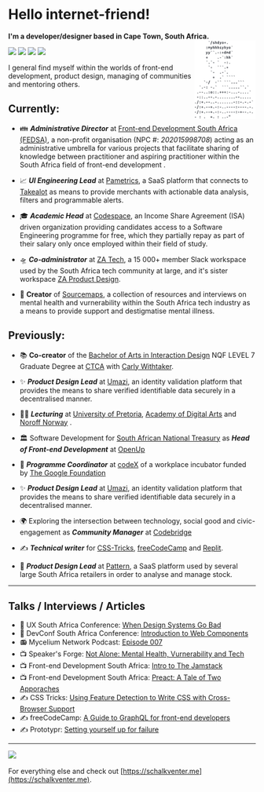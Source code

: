 # Hello internet-friend! 

**I'm a developer/designer based in Cape Town, South Africa.** <img align="right" src="https://github.com/schalkventer/schalkventer.me/blob/master/logo.png" width="125"> 

[![](https://img.shields.io/badge/-schalkventer-blue?style=flat-square&logo=Linkedin&logoColor=white&link=https://www.linkedin.com/in/schalkventer/)](https://www.linkedin.com/in/schalkventer/) [![](https://img.shields.io/badge/-@schalkventer-03a57a?style=flat-square&labelColor=000000&logo=Medium&link=https://medium.com/@schalkventer)](https://medium.com/@schalkventer) [![](http://img.shields.io/badge/@schalkventer-red?logo=npm)](https://www.npmjs.com/~schalkventer) ![](https://img.shields.io/github/followers/schalkventer?label=Follow%20me%20on%20Github&style=social) 


I general find myself within the worlds of front-end development, 
product design, managing of communities and mentoring others.

## Currently:

- 👪 **_Administrative Director_** at [Front-end Development South Africa (FEDSA)](https://fedsa.org), a non-profit organisation (NPC #: _202015998708_) acting as an administrative umbrella for various projects that facilitate sharing of knowledge between practitioner and aspiring practitioner within the South Africa field of front-end development .

- 📈 **_UI Engineering Lead_** at [Pametrics](https://www.palmetrics.co.za), a SaaS platform that connects to [Takealot](https://www.takealot.com/) as means to provide merchants with actionable data analysis, filters and programmable alerts. 

- 🎓 **_Academic Head_** at [Codespace](https://www.codespace.co.za/), an Income Share Agreement (ISA) driven organization providing candidates access to a Software Engineering programme for free, which they partially repay as part of their salary only once employed within their field of study.

- 🛸 **_Co-administrator_** at [ZA Tech](https://zatech.co.za/), a 15 000+ member Slack workspace used by the South Africa tech community at large, and it's sister workspace [ZA Product Design](https://zapd.co.za/).

- 🧠 **Creator** of [Sourcemaps](http://sourcemaps.org), a collection of resources and interviews on mental health and vurnerability within the South Africa tech industry as a means to provide support and destigmatise mental illness.

## Previously:

- 📚 **Co-creator** of the [Bachelor of Arts in Interaction Design](https://creativeacademy.ac.za/schools-degrees/interaction-design/) NQF LEVEL 7 Graduate Degree at [CTCA](https://creativeacademy.ac.za/) with [Carly Withtaker](http://carlywhitaker.co.za/).

- ✨ **_Product Design Lead_** at [Umazi](https://www.umazi.io), an identity validation platform that provides the means to share verified identifiable data securely in a decentralised manner.

- 👨‍🏫 **_Lecturing_** at [University of Pretoria](https://www.up.ac.za/), [Academy of Digital Arts](https://www.ada.ac.za/) and [Noroff Norway](https://www.noroff.no/en/) .

- 🏛️ Software Development for [South African National Treasury](https://www.treasury.gov.za/) as **_Head of Front-end Development_** at [OpenUp](https://openup.org.za/) 

- 🐣 **_Programme Coordinator_** at [codeX](http://www.projectcodex.co/) of a workplace incubator funded by [The Google Foundation](https://www.google.org/)

- ✨ **_Product Design Lead_** at [Umazi](https://www.umazi.io), an identity validation platform that provides the means to share verified identifiable data securely in a decentralised manner.

- 🌍 Exploring the intersection between technology, social good and civic-engagement as **_Community Manager_** at [Codebridge](https://www.meetup.com/Codebridge/)

- ✍️ **_Technical writer_** for [CSS-Tricks](https://css-tricks.com/), [freeCodeCamp](https://www.freecodecamp.org/) and [Replit](https://replit.com). 

- 👕 **_Product Design Lead_** at [Pattern](https://www.patternretail.com), a SaaS platform used by several large South Africa retailers in order to analyse and manage stock.

---

## Talks / Interviews / Articles

- 🎤 UX South Africa Conference: [When Design Systems Go Bad](https://www.youtube.com/watch?v=28tvPgD2uh4)
- 🎤 DevConf South Africa Conference: [Introduction to Web Components](https://www.youtube.com/watch?v=mdN6zvljCjM)
- 📻 Mycelium Network Podcast: [Episode 007](https://www.youtube.com/watch?v=6ZA3ewSWIt0)
- 📺 Speaker's Forge: [Not Alone: Mental Health, Vurnerability and Tech](https://www.youtube.com/watch?v=DrSgERjBdxY)
- 📺 Front-end Development South Africa: [Intro to The Jamstack](https://www.youtube.com/watch?v=yV_w7yWI8Aw)
- 📺 Front-end Development South Africa: [Preact: A Tale of Two Apporaches](https://www.youtube.com/watch?v=yV_w7yWI8Aw)
- ✍ CSS Tricks: [Using Feature Detection to Write CSS with Cross-Browser Support](https://css-tricks.com/using-feature-detection-to-write-css-with-cross-browser-support/)
- ✍ freeCodeCamp: [A Guide to GraphQL for front-end developers](https://www.freecodecamp.org/news/graphql-for-front-end-developers-1f59808f4435/)
- ✍ Prototypr: [Setting yourself up for failure](https://blog.prototypr.io/setting-yourself-up-for-failure-f56a55f53a46)

---

![](https://github-readme-stats.vercel.app/api?username=schalkventer)

For everything else and check out [https://schalkventer.me](https://schalkventer.me).
